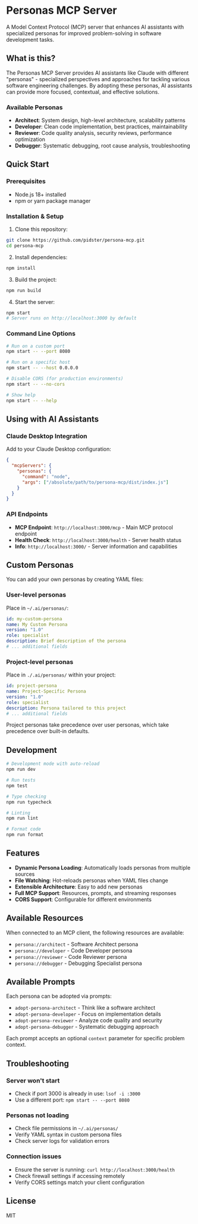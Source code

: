 # Personas MCP Server

A Model Context Protocol (MCP) server that enhances AI assistants with specialized personas for improved problem-solving in software development tasks.

## What is this?

The Personas MCP Server provides AI assistants like Claude with different "personas" - specialized perspectives and approaches for tackling various software engineering challenges. By adopting these personas, AI assistants can provide more focused, contextual, and effective solutions.

### Available Personas

- **Architect**: System design, high-level architecture, scalability patterns
- **Developer**: Clean code implementation, best practices, maintainability
- **Reviewer**: Code quality analysis, security reviews, performance optimization
- **Debugger**: Systematic debugging, root cause analysis, troubleshooting

## Quick Start

### Prerequisites

- Node.js 18+ installed
- npm or yarn package manager

### Installation & Setup

1. Clone this repository:
```bash
git clone https://github.com/pidster/persona-mcp.git
cd persona-mcp
```

2. Install dependencies:
```bash
npm install
```

3. Build the project:
```bash
npm run build
```

4. Start the server:
```bash
npm start
# Server runs on http://localhost:3000 by default
```

### Command Line Options

```bash
# Run on a custom port
npm start -- --port 8080

# Run on a specific host
npm start -- --host 0.0.0.0

# Disable CORS (for production environments)
npm start -- --no-cors

# Show help
npm start -- --help
```

## Using with AI Assistants

### Claude Desktop Integration

Add to your Claude Desktop configuration:

```json
{
  "mcpServers": {
    "personas": {
      "command": "node",
      "args": ["/absolute/path/to/persona-mcp/dist/index.js"]
    }
  }
}
```

### API Endpoints

- **MCP Endpoint**: `http://localhost:3000/mcp` - Main MCP protocol endpoint
- **Health Check**: `http://localhost:3000/health` - Server health status
- **Info**: `http://localhost:3000/` - Server information and capabilities

## Custom Personas

You can add your own personas by creating YAML files:

### User-level personas
Place in `~/.ai/personas/`:
```yaml
id: my-custom-persona
name: My Custom Persona
version: "1.0"
role: specialist
description: Brief description of the persona
# ... additional fields
```

### Project-level personas
Place in `./.ai/personas/` within your project:
```yaml
id: project-persona
name: Project-Specific Persona
version: "1.0"
role: specialist
description: Persona tailored to this project
# ... additional fields
```

Project personas take precedence over user personas, which take precedence over built-in defaults.

## Development

```bash
# Development mode with auto-reload
npm run dev

# Run tests
npm test

# Type checking
npm run typecheck

# Linting
npm run lint

# Format code
npm run format
```

## Features

- **Dynamic Persona Loading**: Automatically loads personas from multiple sources
- **File Watching**: Hot-reloads personas when YAML files change
- **Extensible Architecture**: Easy to add new personas
- **Full MCP Support**: Resources, prompts, and streaming responses
- **CORS Support**: Configurable for different environments

## Available Resources

When connected to an MCP client, the following resources are available:

- `persona://architect` - Software Architect persona
- `persona://developer` - Code Developer persona  
- `persona://reviewer` - Code Reviewer persona
- `persona://debugger` - Debugging Specialist persona

## Available Prompts

Each persona can be adopted via prompts:

- `adopt-persona-architect` - Think like a software architect
- `adopt-persona-developer` - Focus on implementation details
- `adopt-persona-reviewer` - Analyze code quality and security
- `adopt-persona-debugger` - Systematic debugging approach

Each prompt accepts an optional `context` parameter for specific problem context.

## Troubleshooting

### Server won't start
- Check if port 3000 is already in use: `lsof -i :3000`
- Use a different port: `npm start -- --port 8080`

### Personas not loading
- Check file permissions in `~/.ai/personas/`
- Verify YAML syntax in custom persona files
- Check server logs for validation errors

### Connection issues
- Ensure the server is running: `curl http://localhost:3000/health`
- Check firewall settings if accessing remotely
- Verify CORS settings match your client configuration

## License

MIT